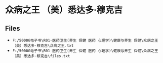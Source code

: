# 众病之王 （美）悉达多·穆克吉

## Files

- `F:/5000G电子书\R01-医药卫生(养生 保健 医药 心理学)\健康与养生 保健\众病之王 （美）悉达多·穆克吉\众病之王.txt`
- `F:/5000G电子书\R01-医药卫生(养生 保健 医药 心理学)\健康与养生 保健\众病之王 （美）悉达多·穆克吉\files.txt`
